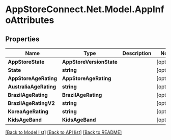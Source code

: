 # AppStoreConnect.Net.Model.AppInfoAttributes

## Properties

Name | Type | Description | Notes
------------ | ------------- | ------------- | -------------
**AppStoreState** | **AppStoreVersionState** |  | [optional] 
**State** | **string** |  | [optional] 
**AppStoreAgeRating** | **AppStoreAgeRating** |  | [optional] 
**AustraliaAgeRating** | **string** |  | [optional] 
**BrazilAgeRating** | **BrazilAgeRating** |  | [optional] 
**BrazilAgeRatingV2** | **string** |  | [optional] 
**KoreaAgeRating** | **string** |  | [optional] 
**KidsAgeBand** | **KidsAgeBand** |  | [optional] 

[[Back to Model list]](../README.md#documentation-for-models) [[Back to API list]](../README.md#documentation-for-api-endpoints) [[Back to README]](../README.md)

